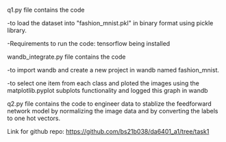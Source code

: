 q1.py file contains the code 

-to load the dataset into "fashion_mnist.pkl" in binary format using pickle library.

-Requirements to run the code: tensorflow being installed

wandb_integrate.py file contains the code 

-to import wandb and create a new project in wandb named fashion_mnist.

-to select one item from each class and ploted the images using the matplotlib.pyplot subplots functionality and logged this graph in wandb

q2.py file contains the code to engineer data to stablize the feedforward network model by normalizing the image data and by converting the labels to one hot vectors.

Link for github repo:
https://github.com/bs21b038/da6401_a1/tree/task1





